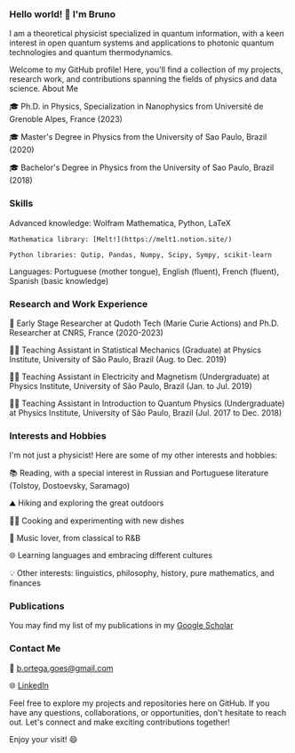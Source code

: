 ### Hello world! 👋 I'm Bruno 

I am a theoretical physicist specialized in quantum information, with a keen interest in open quantum systems and applications to photonic quantum technologies and quantum thermodynamics. 

Welcome to my GitHub profile! Here, you'll find a collection of my projects, research work, and contributions spanning the fields of physics and data science.
About Me

🎓 Ph.D. in Physics, Specialization in Nanophysics from Université de Grenoble Alpes, France (2023)

🎓 Master's Degree in Physics from the University of Sao Paulo, Brazil (2020)

🎓 Bachelor's Degree in Physics from the University of Sao Paulo, Brazil (2018)

### Skills

Advanced knowledge: Wolfram Mathematica, Python, LaTeX

    Mathematica library: [Melt!](https://melt1.notion.site/)

    Python libraries: Qutip, Pandas, Numpy, Scipy, Sympy, scikit-learn
        
Languages: Portuguese (mother tongue), English (fluent), French (fluent), Spanish (basic knowledge)

### Research and Work Experience

💼 Early Stage Researcher at Qudoth Tech (Marie Curie Actions) and Ph.D. Researcher at CNRS, France (2020-2023)

👨‍🏫 Teaching Assistant in Statistical Mechanics (Graduate) at Physics Institute, University of São Paulo, Brazil (Aug. to Dec. 2019)

👨‍🏫 Teaching Assistant in Electricity and Magnetism (Undergraduate) at Physics Institute, University of São Paulo, Brazil (Jan. to Jul. 2019)

👨‍🏫 Teaching Assistant in Introduction to Quantum Physics (Undergraduate) at Physics Institute, University of São Paulo, Brazil (Jul. 2017 to Dec. 2018)

### Interests and Hobbies

I'm not just a physicist! Here are some of my other interests and hobbies:

 📚 Reading, with a special interest in Russian and Portuguese literature (Tolstoy, Dostoevsky, Saramago)
 
 ⛰️ Hiking and exploring the great outdoors
 
 👨‍🍳 Cooking and experimenting with new dishes
 
 🎵 Music lover, from classical to R&B
 
 🌐 Learning languages and embracing different cultures
 
 💡 Other interests: linguistics, philosophy, history, pure mathematics, and finances

### Publications 

You may find my list of my publications in my [Google Scholar](https://scholar.google.com/citations?hl=fr&user=Hq4mgYkAAAAJ)

### Contact Me

📧 [b.ortega.goes@gmail.com](b.ortega.goes@gmail.com)

🌐 [LinkedIn](https://www.linkedin.com/in/bruno-ortega-goes-271b36175/)

Feel free to explore my projects and repositories here on GitHub. If you have any questions, collaborations, or opportunities, don't hesitate to reach out. Let's connect and make exciting contributions together!

Enjoy your visit! 😄
